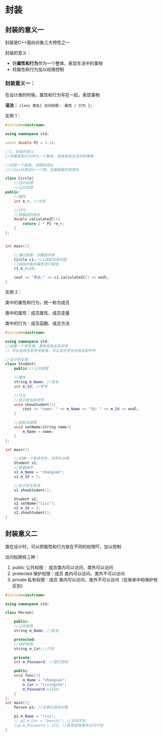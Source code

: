 # 封装

## 封装的意义一

封装是C++面向对象三大特性之一

封装的意义：

* 将**属性和行为**作为一个整体，表现生活中的事物
* 将属性和行为加以权限控制

### **封装意义一：**

在设计类的时候，属性和行为写在一起，表现事物

**语法：** `class 类名{ 访问权限： 属性 / 行为 };`

实例 1：

```cpp
#include<iostream>

using namespace std;

const double PI = 3.14;

//1、封装的意义
//将属性和行为作为一个整体，用来表现生活中的事物

//封装一个圆类，求圆的周长
//class代表设计一个类，后面跟着的是类名

class Circle{
    //访问权限
    //公众权限
public:
    //属性
    int m_r; //半径

    //行为
    //获取园的周长
    double calculateZC(){
        return 2 * PI *m_r;
    }
};


int main(){

    //通过园类，创建园对象
    Circle c1;//c1就是具体的园
    //给园对象的属性进行赋值
    c1.m_r=10;

    cout << "周长:" << c1.calculateZC() << endl;
}
```

实例 2：

类中的属性和行为，统一称为成员

类中的属性：成员属性、成员变量

类中的行为：成员函数、成员方法

```cpp
#include<iostream>

using namespace std;
//设置一个学生嘞，属性有姓名和学号
// 可以给姓名和学号赋值，可以显示学生的姓名和学号

//设计学生类
class Student{
    public://公共权限

    //属性
    string m_Name; //姓名
    int m_Id; //学号

    //行为
    //显示姓名和学号
    void showStudent(){
        cout << "name: " << m_Name << "Id: " << m_Id << endl;
    }

    //给姓名赋值
    void setName(string name){
        m_Name = name;
    }
};

int main(){

    //创建一个具体学生，实例化对象
    Student s1;
    //赋值操作
    s1.m_Name = "zhangsan";
    s1.m_Id = 1;

    //显示学生信息
    s1.showStudent();

    Student s2;
    s2.setName("lisi");
    s2.m_Id = 2;
    s2.showStudent();
}
```

## 封装意义二

类在设计时，可以把属性和行为放在不同的权限吓，加以控制

访问权限有三种：

1. public 公共权限： 成员类内可以访问、类外可以访问
2. protected 保护权限：成员 类内可以访问、类外不可以访问
3. private 私有权限：成员 类内可以访问、类外不可以访问（在继承中和保护有区别）

```cpp
#include<iostream>

using namespace std;

class Person{

    public: 
    //公共权限
    string m_Name; //姓名

    protected:
    //保护权限
    string m_Car;//汽车

    private:
    int m_Password; //银行密码

    public:
    void func(){
        m_Name = "zhangsan";
        m_Car = "zixingche";
        m_Password =1234;
    }
};
int main(){
    Person p1; //实例化具体对象

    p1.m_Name = "lisi";
    // p1.m_Car = "benchi"; //访问不到
    //p.m_Password = 123; //私有权限类外访问不到
}
```
